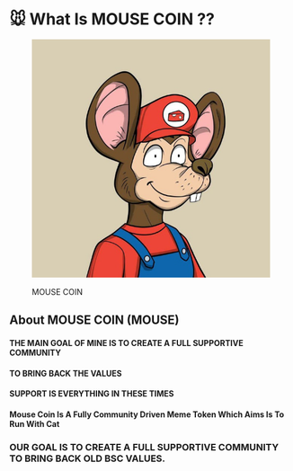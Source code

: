 # 🐭 What Is MOUSE COIN ??

<figure><img src=".gitbook/assets/1.jpg" alt=""><figcaption><p>MOUSE COIN</p></figcaption></figure>

## About MOUSE COIN (MOUSE)

#### THE MAIN GOAL OF MINE IS TO CREATE A FULL SUPPORTIVE COMMUNITY

#### TO BRING BACK THE VALUES

#### SUPPORT IS EVERYTHING IN THESE TIMES

#### Mouse Coin Is A Fully Community Driven Meme Token Which Aims Is To Run With Cat

### OUR GOAL IS TO CREATE A FULL SUPPORTIVE COMMUNITY TO BRING BACK OLD BSC VALUES.

